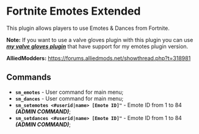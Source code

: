 # Fortnite Emotes Extended

This plugin allows players to use Emotes & Dances from Fortnite.

**Note:** If you want to use a valve gloves plugin with this plugin you can use ***[my valve gloves plugin](https://github.com/Franc1sco/Franug-CSGO-Gloves)*** that have support for my emotes plugin version.

**AlliedModders:** https://forums.alliedmods.net/showthread.php?t=318981

## Commands
- **`sm_emotes`** - User command for main menu;
- **`sm_dances`** - User command for main menu;
- **`sm_setemotes <#userid|name> [Emote ID]"`** - Emote ID from 1 to 84 ***(ADMIN COMMAND)***;
- **`sm_setdances <#userid|name> [Emote ID]"`** - Emote ID from 1 to 84 ***(ADMIN COMMAND)***;
